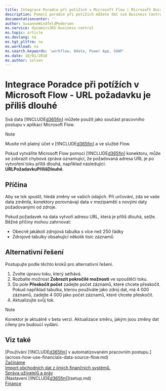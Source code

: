 ```yaml
---
title: Integrace Poradce při potížích v Microsoft Flow | Microsoft Docs
description: Pomocí poradce při potížích můžete dát svá Business Central data k dispozici jako zdroj dat a zadat OData URL svých webových služeb a vytvořit tak automatizovaný pracovní postup.
documentationcenter: ''
author: SusanneWindfeldPedersen
ms.service: dynamics365-business-central
ms.topic: article
ms.devlang: na
ms.tgt_pltfrm: na
ms.workload: na
ms.search.keywords: 'workflow, Odata, Power App, SOAP'
ms.date: 10/01/2018
ms.author: solsen
---
```

# <a name="troubleshooting-integration-with-microsoft-flow---request-url-too-long"></a>Integrace Poradce při potížích v Microsoft Flow - URL požadavku je příliš dlouhé
Svá data [!INCLUDE[d365fin](includes/d365fin_md.md)] můžete použít jako součást pracovního postupu v aplikaci Microsoft Flow.  

> [!NOTE]  
>   Musíte mít platný účet v [!INCLUDE[d365fin](includes/d365fin_md.md)] a ve službě Flow.  

Pokud vytváříte Microsoft Flow pomocí [!INCLUDE[d365fin](includes/d365fin_md.md)] konektoru, může se zobrazit chybová zpráva oznamující, že požadovaná adresa URL je po vytvoření toku příliš dlouhá, například následující: **URLPožadavkuPřílišDlouhé**.

## <a name="cause"></a>Příčina
Aby se tok spustil, hledá změny ve vašich údajích. Při určování, zda se vaše data změnila, konektory porovnávají data v mezipaměti s novými daty požadovanými od zdroje.  

Pokud požadavek na data vytvoří adresu URL, která je příliš dlouhá, selže. Běžné příčiny mohou zahrnovat:
- Obecně jakákoli zdrojová tabulka s více než 250 řádky
- Zdrojové tabulky obsahující několik tisíc záznamů

## <a name="workaround"></a>Alternativní řešení
Postupujte podle těchto kroků pro alternativní řešení.
1. Zvolte úpravu toku, který selhává.
2. Rozbalte možnost **Zobrazit pokročilé možnosti** ve spouštěči toku.
3. Do pole **Přeskočit počet** zadejte počet záznamů, které chcete přeskočit.  
Pokud například tabulka, kterou používáte jako zdroj dat, má 4 000 záznamů, zadejte 4 000 jako počet záznamů, které chcete přeskočit.
4. Aktualizujte svůj tok.

> [!NOTE]  
> Konektor je aktuálně v beta verzi. Aktualizace směru, jakým jsou změny dat cíleny pro budoucí vydání.


## <a name="see-also"></a>Viz také
[Používání [!INCLUDE[d365fin](includes/d365fin_md.md)] v automatizovaném pracovním postupu.](across-how-use-financials-data-source-flow.md)  
[Začínáme](product-get-started.md)  
[Import obchodních dat z jiných finančních systémů.](across-import-data-configuration-packages.md)  
[Správa uživatelů a práv](ui-how-users-permissions.md)    
[Nastavení [!INCLUDE[d365fin](includes/d365fin_md.md)]](setup.md)  
[Finance](finance.md)  
